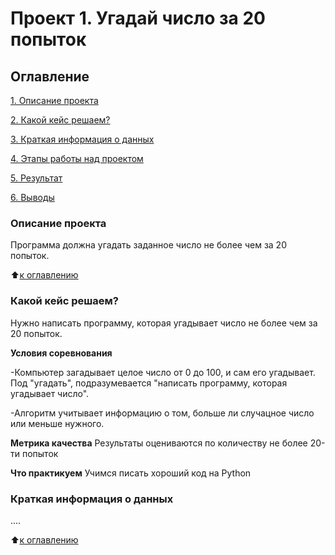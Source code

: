 # Проект 1. Угадай число за 20 попыток

## Оглавление
[1. Описание проекта](https://github.com/AlexandrMenshikov/DataScience_New/tree/main/Project_1/README.md#Описание-проекта)

[2. Какой кейс решаем?](https://github.com/AlexandrMenshikov/DataScience_New/tree/main/Project_1/README.md#Какой-кейс-решаем?)

[3. Краткая информация о данных](https://github.com/AlexandrMenshikov/DataScience_New/tree/main/Project_1/README.md#Краткая-информация-о-данных)

[4. Этапы работы над проектом](https://github.com/AlexandrMenshikov/DataScience_New/tree/main/Project_1/README.md#Этапы-работы-над-проектом)

[5. Результат](https://github.com/AlexandrMenshikov/DataScience_New/tree/main/Project_1/README.md#Результат)

[6. Выводы](https://github.com/AlexandrMenshikov/DataScience_New/tree/main/Project_1/README.md#Выводы)


### Описание проекта
Программа должна угадать заданное число не более чем за 20 попыток.

:arrow_up:[к оглавлению](https://github.com/AlexandrMenshikov/DataScience_New/tree/main/Project_1/README.md#Оглавление)



### Какой кейс решаем?
Нужно написать программу, которая угадывает число не более чем за 20 попыток.



**Условия соревнования**

  -Компьютер загадывает целое число от 0 до 100, и сам его угадывает. Под "угадать", подразумевается "написать программу, которая угадывает число".

  -Алгоритм учитывает информацию о том, больше ли случацное число или меньше нужного.


**Метрика качества**
Результаты оцениваются по количеству не более 20-ти попыток


**Что практикуем**
Учимся писать хороший код на Python


### Краткая информация о данных
....

:arrow_up:[к оглавлению](https://github.com/AlexandrMenshikov/DataScience_New/tree/main/Project_1/README.md#Оглавление)
